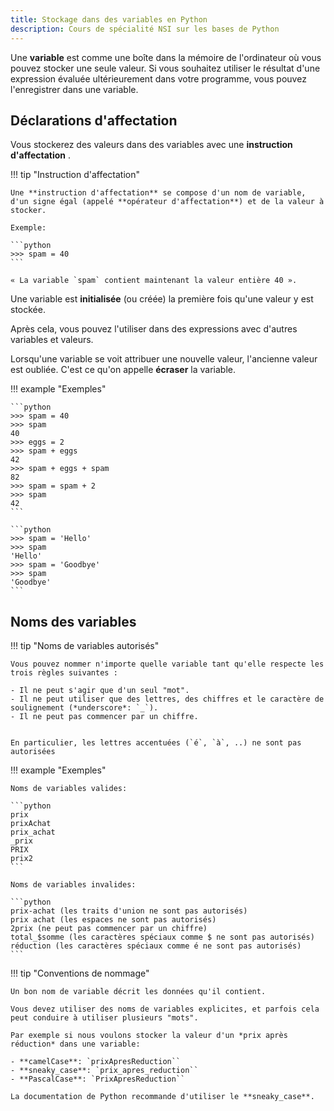 ```yaml
---
title: Stockage dans des variables en Python
description: Cours de spécialité NSI sur les bases de Python
---
```


Une **variable** est comme une boîte dans la mémoire de l'ordinateur où vous pouvez stocker une seule valeur. Si vous souhaitez utiliser le résultat d'une expression évaluée ultérieurement dans votre programme, vous pouvez l'enregistrer dans une variable.

## Déclarations d'affectation

Vous stockerez des valeurs dans des variables avec une **instruction d'affectation** .

!!! tip "Instruction d'affectation"

    Une **instruction d'affectation** se compose d'un nom de variable, d'un signe égal (appelé **opérateur d'affectation**) et de la valeur à stocker.

    Exemple:

    ```python
    >>> spam = 40
    ```

    « La variable `spam` contient maintenant la valeur entière 40 ».

Une variable est **initialisée** (ou créée) la première fois qu'une valeur y est stockée.

Après cela, vous pouvez l'utiliser dans des expressions avec d'autres variables et valeurs.

Lorsqu'une variable se voit attribuer une nouvelle valeur, l'ancienne valeur est oubliée. C'est ce qu'on appelle **écraser** la variable.

!!! example "Exemples"

    ```python
    >>> spam = 40
    >>> spam
    40
    >>> eggs = 2
    >>> spam + eggs
    42
    >>> spam + eggs + spam
    82
    >>> spam = spam + 2
    >>> spam
    42
    ```

    ```python
    >>> spam = 'Hello'
    >>> spam
    'Hello'
    >>> spam = 'Goodbye'
    >>> spam
    'Goodbye'
    ```

## Noms des variables

!!! tip "Noms de variables autorisés"

    Vous pouvez nommer n'importe quelle variable tant qu'elle respecte les trois règles suivantes :

    - Il ne peut s'agir que d'un seul "mot".
    - Il ne peut utiliser que des lettres, des chiffres et le caractère de soulignement (*underscore*: `_`).
    - Il ne peut pas commencer par un chiffre.


    En particulier, les lettres accentuées (`é`, `à`, ..) ne sont pas autorisées

!!! example "Exemples"

    Noms de variables valides:

    ```python
    prix
    prixAchat
    prix_achat
    _prix
    PRIX
    prix2
    ```

    Noms de variables invalides:

    ```python
    prix-achat (les traits d'union ne sont pas autorisés)
    prix achat (les espaces ne sont pas autorisés)
    2prix (ne peut pas commencer par un chiffre)
    total_$somme (les caractères spéciaux comme $ ne sont pas autorisés)
    réduction (les caractères spéciaux comme é ne sont pas autorisés)
    ```

!!! tip "Conventions de nommage"

    Un bon nom de variable décrit les données qu'il contient.

    Vous devez utiliser des noms de variables explicites, et parfois cela peut conduire à utiliser plusieurs "mots".

    Par exemple si nous voulons stocker la valeur d'un *prix après réduction* dans une variable:

    - **camelCase**: `prixApresReduction``
    - **sneaky_case**: `prix_apres_reduction``
    - **PascalCase**: `PrixApresReduction``

    La documentation de Python recommande d'utiliser le **sneaky_case**.
